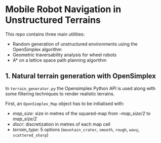 # Mobile Robot Navigation in Unstructured Terrains 
This repo contains three main utilities:
- Random generation of unstructured environments using the OpenSimplex algorithm
- Geometric traversability analysis for wheel robots
- A* on a lattice space path planning algorithm

## 1. Natural terrain generation with OpenSimplex
In `terrain_generator.py` the Opensimplex Python API is used along with some filtering techniques to render realistic terrains.

First, an `OpenSimplex_Map` object has to be initialised with:
- *map_size*: size in metres of the squared-map from *-map_size/2* to *map_size/2*
- *discr*: discretization in metres of each map cell
- *terrain_type*: 5 options (`mountain_crater`, `smooth`, `rough`, `wavy`, `scattered_sharp`)
